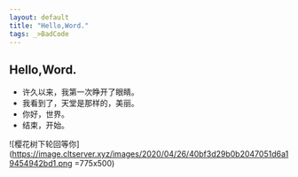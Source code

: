 ```yaml
---
layout: default
title: "Hello,Word."
tags: _>BadCode
---
```


## Hello,Word.

 - 许久以来，我第一次睁开了眼睛。
 - 我看到了，天堂是那样的，美丽。
 - 你好，世界。
 - 结束，开始。

![樱花树下轮回等你](https://image.cltserver.xyz/images/2020/04/26/40bf3d29b0b2047051d6a19454942bd1.png =775x500)
